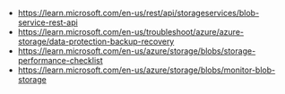 - https://learn.microsoft.com/en-us/rest/api/storageservices/blob-service-rest-api
- https://learn.microsoft.com/en-us/troubleshoot/azure/azure-storage/data-protection-backup-recovery
- https://learn.microsoft.com/en-us/azure/storage/blobs/storage-performance-checklist
- https://learn.microsoft.com/en-us/azure/storage/blobs/monitor-blob-storage
